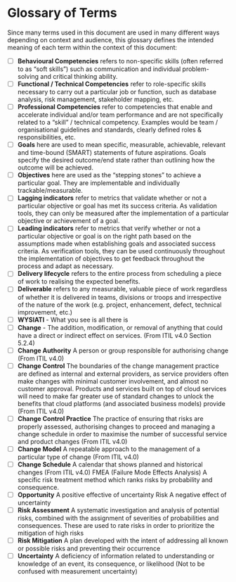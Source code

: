 # Glossary of Terms

Since many terms used in this document are used in many different ways depending on context and audience, this glossary defines the intended meaning of each term within the context of this document:&#x20;

* [ ] **Behavioural Competencies** refers to non-specific skills (often referred to as “soft skills”) such as communication and individual problem-solving and critical thinking ability. &#x20;
* [ ] **Functional / Technical Competencies** refer to role-specific skills necessary to carry out a particular job or function, such as database analysis, risk management, stakeholder mapping, etc. &#x20;
* [ ] **Professional Competencies** refer to competencies that enable and accelerate individual and/or team performance and are not specifically related to a “skill” / technical competency. Examples would be team / organisational guidelines and standards, clearly defined roles & responsibilities, etc. &#x20;
* [ ] **Goals** here are used to mean specific, measurable, achievable, relevant and time-bound (SMART) statements of future aspirations. Goals specify the desired outcome/end state rather than outlining how the outcome will be achieved. &#x20;
* [ ] **Objectives** here are used as the “stepping stones” to achieve a particular goal. They are implementable and individually trackable/measurable. &#x20;
* [ ] **Lagging indicators** refer to metrics that validate whether or not a particular objective or goal has met its success criteria. As validation tools, they can only be measured after the implementation of a particular objective or achievement of a goal.  &#x20;
* [ ] **Leading indicators** refer to metrics that verify whether or not a particular objective or goal is on the right path based on the assumptions made when establishing goals and associated success criteria. As verification tools, they can be used continuously throughout the implementation of objectives to get feedback throughout the process and adapt as necessary.&#x20;
* [ ] **Delivery lifecycle** refers to the entire process from scheduling a piece of work to realising the expected benefits. &#x20;
* [ ] **Deliverable** refers to any measurable, valuable piece of work regardless of whether it is delivered in teams, divisions or troops and irrespective of the nature of the work (e.g. project, enhancement, defect, technical improvement, etc.)&#x20;
* [ ] **WYSIATI** - What you see is all there is
* [ ] **Change** - The addition, modification, or removal of anything that could have a direct or indirect effect on services. (From ITIL v4.0 Section 5.2.4)&#x20;
* [ ] **Change Authority** A person or group responsible for authorising change (From ITIL v4.0)&#x20;
* [ ] **Change Control** The boundaries of the change management practice are defined as internal and external providers, as service providers often make changes with minimal customer involvement, and almost no customer approval. Products and services built on top of cloud services will need to make far greater use of standard changes to unlock the benefits that cloud platforms (and associated business models) provide (From ITIL v4.0)&#x20;
* [ ] **Change Control Practice** The practice of ensuring that risks are properly assessed, authorising changes to proceed and managing a change schedule in order to maximise the number of successful service and product changes (From ITIL v4.0)&#x20;
* [ ] **Change Model** A repeatable approach to the management of a particular type of change (From ITIL v4.0)&#x20;
* [ ] **Change Schedule** A calendar that shows planned and historical changes (From ITIL v4.0) FMEA (Failure Mode Effects Analysis) A specific risk treatment method which ranks risks by probability and consequence.
* [ ] **Opportunity** A positive effective of uncertainty Risk A negative effect of uncertainty&#x20;
* [ ] **Risk Assessment** A systematic investigation and analysis of potential risks, combined with the assignment of severities of probabilities and consequences. These are used to rate risks in order to prioritize the mitigation of high risks&#x20;
* [ ] **Risk Mitigation** A plan developed with the intent of addressing all known or possible risks and preventing their occurrence&#x20;
* [ ] **Uncertainty** A deficiency of information related to understanding or knowledge of an event, its consequence, or likelihood (Not to be confused with measurement uncertainty)
